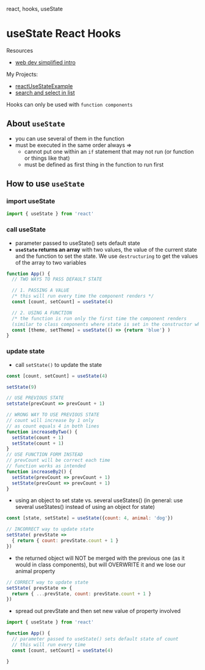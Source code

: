 react, hooks, useState

# useState React Hooks

Resources
- [web dev simplified intro](https://www.youtube.com/watch?v=O6P86uwfdR0)

My Projects:
- [reactUseStateExample](https://github.com/w314/reactUseStateExample)
- [search and select in list](https://github.com/w314/reactSearchExample) 

Hooks can only be used with `function components`

## About `useState`
- you can use several of them in the function
- must be executed in the same order always => 
  - cannot put one within an `if` statement that may not run (or function or things like that)
  - must be defined as first thing in the function to run first

## How to use `useState`
### import useState

```javascript
import { useState } from 'react'
```
### call useState
  - parameter passed to useState() sets default state
  - **`useState` returns an array** with two values, the value of the current state and the function to set the state. We use `destructuring` to get the values of the array to two variables
```javascript
function App() {
  // TWO WAYS TO PASS DEFAULT STATE

  // 1. PASSING A VALUE
  /* this will run every time the component renders */
  const [count, setCount] = useState(4)

  // 2. USING A FUNCTION
  /* the function is run only the first time the component renders
  (similar to class components where state is set in the constructor which runs only once) */
  const [theme, setTheme] = useState(() => {return 'blue'} )
}
```

### update state
- call `setState()` to update the state
```javascript
const [count, setCount] = useState(4)

setState(9)

// USE PREVIOUS STATE
setstate(prevCount => prevCount + 1)

// WRONG WAY TO USE PREVIOUS STATE
// count will increase by 1 only
// as count equals 4 in both lines
function increaseByTwo() {
  setState(count + 1)
  setState(count + 1)
}
// USE FUNCTION FORM INSTEAD
// prevCount will be correct each time
// function works as intended
function increaseBy2() {
  setState(prevCount => prevCount + 1)
  setState(prevCount => prevCount + 1)
}

```



-  using an object to set state vs. several useStates() (in general: use several useStates() instead of using an object for state)
```javascript
const [state, setState] = useState({count: 4, animal: 'dog'})

// INCORRECT way to update state
setState( prevState => 
  { return { count: prevState.count + 1 } 
})
```
- the returned object will NOT be merged with the previous one (as it would in class components), but will OVERWRITE it and we lose our animal property

```javascript
// CORRECT way to update state
setState( prevState => {
  return { ...prevState, count: prevState.count + 1 }
})
````
- spread out prevState and then set new value of property involved



```javascript
import { useState } from 'react'

function App() {
  // parameter passed to useState() sets default state of count
  // this will run every time
  const [count, setCount] = useState(4)

}


```